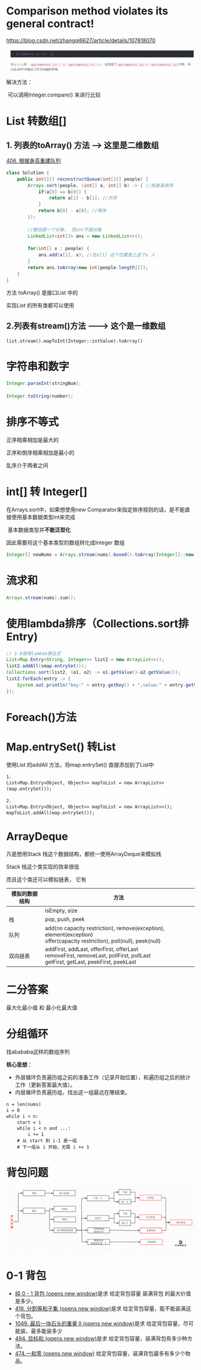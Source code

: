 

# Comparison method violates its general contract!

https://blog.csdn.net/zhangqi6627/article/details/107818070

![image-20240122230549284](image/leetcode/image-20240122230549284.png)



解决方法：

​	可以调用Integer.compare() 来进行比较



# List 转数组[]

## 1. 列表的toArray() 方法 --> 这里是二维数组

[406. 根据身高重建队列](https://leetcode.cn/problems/queue-reconstruction-by-height/ "\406. 根据身高重建队列")

```java
class Solution {
    public int[][] reconstructQueue(int[][] people) {
        Arrays.sort(people, (int[] a, int[] b) -> { //按身高排序
            if(a[0] == b[0]) {
                return a[1] - b[1]; //升序
            }
            return b[0] - a[0]; //降序
        });

        //数组是一个对象， 而int不是对象
        LinkedList<int[]> ans = new LinkedList<>();

        for(int[] x : people) {
            ans.add(x[1], x); //在x[1] 这个位置放上这个x 人
        }
        return ans.toArray(new int[people.length][]);
    }
}
```

方法 toArray() 是接口List 中的

实现List 的所有类都可以使用

## 2.列表有stream()方法 ---> 这个是一维数组

```
list.stream().mapToInt(Integer::intValue).toArray()
```



#  字符串和数字

```java
Integer.parseInt(stringNum);

Integer.toString(number);
```







# 排序不等式

正序相乘相加是最大的

正序和倒序相乘相加是最小的

乱序介于两者之间



# int[] 转 Integer[] 

在Arrays.sort中，如果想使用new Comparator来指定排序规则的话，是不能直接使用基本数据类型int来完成

​			基本数据类型并**不能泛型化**

因此需要将这个基本类型的数组转化成Integer 数组

```java
Integer[] newNums = Arrays.stream(nums).boxed().toArray(Integer[]::new);
```



# 流求和

```java
Arrays.stream(nums).sum();
```



# 使用lambda排序（Collections.sort排Entry)

```java
// 1.8使用lambda表达式
List<Map.Entry<String, Integer>> list2 = new ArrayList<>();
list2.addAll(smap.entrySet());
Collections.sort(list2, (o1, o2) -> o1.getValue()-o2.getValue());
list2.forEach(entry -> {
    System.out.println("key:" + entry.getKey() + ",value:" + entry.getValue());
});
```



# Foreach()方法



# Map.entrySet() 转List

使用List 的addAll 方法，将map.entrySet() 直接添加到了List中

```
1.
List<Map.Entry<Object, Object>> mapToList = new ArrayList<>(map.entrySet());

2.
List<Map.Entry<Object, Object>> mapToList = new ArrayList<>();
mapToList.addAll(map.entrySet());
```



# ArrayDeque

凡是想用Stack 栈这个数据结构，都统一使用ArrayDeque来模拟栈

Stack 栈这个类实现的效率很低



而且这个类还可以模拟链表， 它有

|模拟的数据结构|方法|
|-----|-----|
||isEmpty, size|
|栈|pop, push, peek|
|队列|add(no capacity restriction), remove(exception), element(exception)<br />offer(capacity restriction), poll(null), peek(null)|
|双向链表|addFirst, addLast, offerFirst, offerLast<br />removeFirst, removeLast, pollFirst, pollLast<br />getFirst, getLast, peekFirst, peekLast|



# 二分答案

最大化最小值 和 最小化最大值



# 分组循环

找abababa这样的数组序列

**核心思想**：

- 外层循环负责遍历组之前的准备工作（记录开始位置），和遍历组之后的统计工作（更新答案最大值）。
- 内层循环负责遍历组，找出这一组最远在哪结束。

```
n = len(nums)
i = 0
while i < n:
    start = i
    while i < n and ...:
        i += 1
    # 从 start 到 i-1 是一组
    # 下一组从 i 开始，无需 i += 1

```



# 背包问题

![416.分割等和子集1](image/leetcode/20210117171307407.png)



# 0-1 背包

- [纯 0 - 1 背包 (opens new window)](https://programmercarl.com/背包理论基础01背包-2.html)是求 给定背包容量 装满背包 的最大价值是多少。
- [416. 分割等和子集 (opens new window)](https://programmercarl.com/0416.分割等和子集.html)是求 给定背包容量，能不能装满这个背包。
- [1049. 最后一块石头的重量 II (opens new window)](https://programmercarl.com/1049.最后一块石头的重量II.html)是求 给定背包容量，尽可能装，最多能装多少
- [494. 目标和 (opens new window)](https://programmercarl.com/0494.目标和.html)是求 给定背包容量，装满背包有多少种方法。
- [474.一和零 (opens new window)](https://leetcode.cn/problems/ones-and-zeroes/submissions/497905729/是求) 给定背包容量，装满背包最多有多少个物品。
